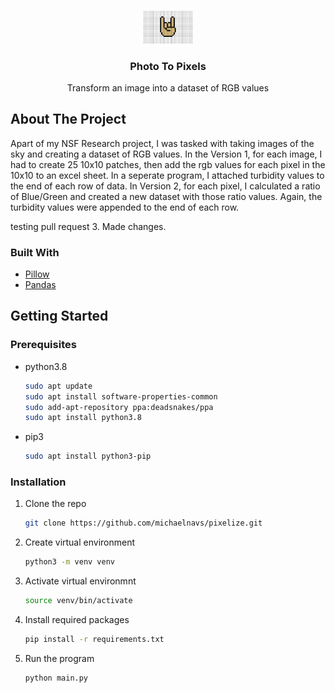 <!-- PROJECT LOGO -->
<br />
<p align="center">
  <img src="./logo.jpeg" alt="Logo" width="80">

  <h3 align="center">Photo To Pixels</h3>

  <p align="center">
   Transform an image into a dataset of RGB values
  </p>
</p>

<!-- ABOUT THE PROJECT -->

## About The Project

Apart of my NSF Research project, I was tasked with taking images of the sky
and creating a dataset of RGB values. In the Version 1, for each image, I had
to create 25 10x10 patches, then add the rgb values for each pixel in the 10x10 to
an excel sheet. In a seperate program, I attached turbidity values to the end
of each row of data. In Version 2, for each pixel, I calculated a ratio of Blue/Green
and created a new dataset with those ratio values. Again, the turbidity values
were appended to the end of each row.

testing pull request 3.
Made changes.

### Built With

- [Pillow](https://python-pillow.org/)
- [Pandas](https://pandas.pydata.org/)

<!-- GETTING STARTED -->

## Getting Started

### Prerequisites

- python3.8

  ```sh
  sudo apt update
  sudo apt install software-properties-common
  sudo add-apt-repository ppa:deadsnakes/ppa
  sudo apt install python3.8
  ```

- pip3
  ```sh
  sudo apt install python3-pip
  ```

### Installation

1. Clone the repo
   ```sh
   git clone https://github.com/michaelnavs/pixelize.git
   ```
2. Create virtual environment
   ```sh
   python3 -m venv venv
   ```
3. Activate virtual environmnt
   ```sh
   source venv/bin/activate
   ```
4. Install required packages

   ```sh
   pip install -r requirements.txt
   ```

5. Run the program
   ```
   python main.py
   ```
